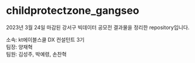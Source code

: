 # childprotectzone_gangseo
2023년 3월 24일 마감된 강서구 빅데이터 공모전 결과물을 정리한 repository입니다.

소속: kt에이블스쿨 DX 컨설턴트 3기  
팀장: 양재혁  
팀원: 김성주, 박예령, 손찬혁  
